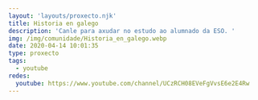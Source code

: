 ```yaml
---
layout: 'layouts/proxecto.njk'
title: Historia en galego
description: 'Canle para axudar no estudo ao alumnado da ESO. '
img: /img/comunidade/Historia_en_galego.webp
date: 2020-04-14 10:01:35
type: proxecto
tags:
  - youtube
redes:
  youtube: https://www.youtube.com/channel/UCzRCH08EVeFgVvsE6e2E4Rw
---
```

